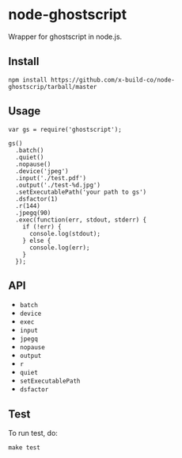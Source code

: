 # node-ghostscript

Wrapper for ghostscript in node.js.

## Install

    npm install https://github.com/x-build-co/node-ghostscrip/tarball/master

## Usage

    var gs = require('ghostscript');

    gs()
      .batch()
      .quiet()
      .nopause()
      .device('jpeg')
      .input('./test.pdf')
      .output('./test-%d.jpg')
      .setExecutablePath('your path to gs')
      .dsfactor(1)
      .r(144)
      .jpegq(90)
      .exec(function(err, stdout, stderr) {
        if (!err) {
          console.log(stdout);
        } else {
          console.log(err);
        }
      });

## API

* `batch`
* `device`
* `exec`
* `input`
* `jpegq`
* `nopause`
* `output`
* `r`
* `quiet`
* `setExecutablePath`
* `dsfactor`

## Test

To run test, do:

    make test

